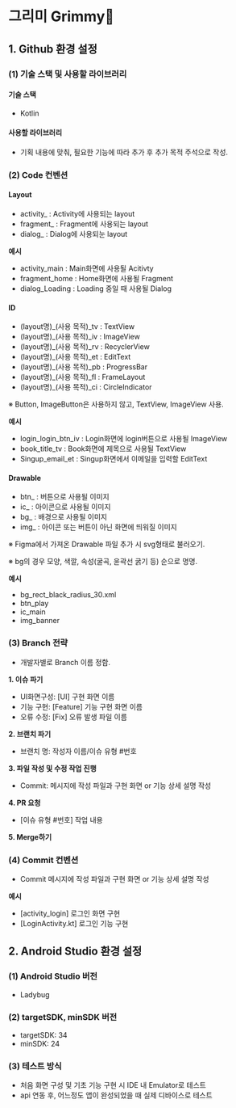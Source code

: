 # 그리미 Grimmy🎨

## 1. Github 환경 설정
### (1) 기술 스택 및 사용할 라이브러리
#### **기술 스택**
- Kotlin

#### **사용할 라이브러리**
- 기획 내용에 맞춰, 필요한 기능에 따라 추가 후 추가 목적 주석으로 작성.
  
### (2) Code 컨벤션
#### **Layout**
- activity_ : Activity에 사용되는 layout
- fragment_ : Fragment에 사용되는 layout
- dialog_ : Dialog에 사용되눈 layout

**예시**
- activity_main : Main화면에 사용될 Acitivty
- fragment_home : Home화면에 사용될 Fragment
- dialog_Loading : Loading 중일 때 사용될 Dialog

#### **ID**
- (layout명)_(사용 목적)_tv : TextView
- (layout명)_(사용 목적)_iv : ImageView
- (layout명)_(사용 목적)_rv : RecyclerView
- (layout명)_(사용 목적)_et : EditText
- (layout명)_(사용 목적)_pb : ProgressBar
- (layout명)_(사용 목적)_fl : FrameLayout
- (layout명)_(사용 목적)_ci : CircleIndicator

※ Button, ImageButton은 사용하지 않고, TextView, ImageView 사용.

**예시**
- login_login_btn_iv : Login화면에 login버튼으로 사용될 ImageView
- book_title_tv : Book화면에 제목으로 사용될 TextView
- Singup_email_et : Singup화면에서 이메일을 입력할 EditText

#### **Drawable**
- btn_ : 버튼으로 사용될 이미지
- ic_ : 아이콘으로 사용될 이미지
- bg_ : 배경으로 사용될 이미지
- img_ : 아이콘 또는 버튼이 아닌 화면에 띄워질 이미지

※ Figma에서 가져온 Drawable 파일 추가 시 svg형태로 불러오기.

※ bg의 경우 모양, 색깔, 속성(굴곡, 윤곽선 굵기 등) 순으로 명명.

**예시**
- bg_rect_black_radius_30.xml
- btn_play
- ic_main
- img_banner


### (3) Branch 전략
- 개발자별로 Branch 이름 정함.

**1. 이슈 파기**
- UI화면구성: [UI] 구현 화면 이름
- 기능 구현: [Feature] 기능 구현 화면 이름
- 오류 수정: [Fix] 오류 발생 파일 이름

**2. 브랜치 파기**
- 브랜치 명: 작성자 이름/이슈 유형 #번호

**3. 파일 작성 및 수정 작업 진행**
- Commit: 메시지에 작성 파일과 구현 화면 or 기능 상세 설명 작성

**4. PR 요청**
- [이슈 유형 #번호] 작업 내용
  
**5. Merge하기**


### (4) Commit 컨벤션
- Commit 메시지에 작성 파일과 구현 화면 or 기능 상세 설명 작성

**예시**
- [activity_login] 로그인 화면 구현
- [LoginActivity.kt] 로그인 기능 구현


## 2. Android Studio 환경 설정
### (1) Android Studio 버전
- Ladybug

### (2) targetSDK, minSDK 버전
- targetSDK: 34
- minSDK: 24

### (3) 테스트 방식
- 처음 화면 구성 및 기초 기능 구현 시 IDE 내 Emulator로 테스트
- api 연동 후, 어느정도 앱이 완성되었을 때 실제 디바이스로 테스트

